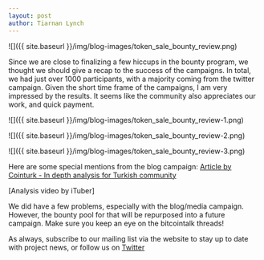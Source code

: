 ```yaml
---
layout: post
author: Tiarnan Lynch
---
```


![]({{ site.baseurl }}/img/blog-images/token_sale_bounty_review.png)

Since we are close to finalizing a few hiccups in the bounty program, we thought we should give a recap to the success of the campaigns. In total, we had just over 1000 participants, with a majority coming from the twitter campaign. Given the short time frame of the campaigns, I am very impressed by the results. It seems like the community also appreciates our work, and quick payment.

![]({{ site.baseurl }}/img/blog-images/token_sale_bounty_review-1.png)

![]({{ site.baseurl }}/img/blog-images/token_sale_bounty_review-2.png)

![]({{ site.baseurl }}/img/blog-images/token_sale_bounty_review-3.png)

Here are some special mentions from the blog campaign: 
[Article by Cointurk - In depth analysis for Turkish community](http://coin-turk.com/merkezsiz-kripto-para-borsasi-openanx-ile-tanisin-ico-22-haziranda-basliyor)

[Analysis video by iTuber]

We did have a few problems, especially with the blog/media campaign. However, the bounty pool for that will be repurposed into a future campaign. Make sure you keep an eye on the bitcointalk threads!

As always, subscribe to our mailing list via the website to stay up to date with project news, or follow us on [Twitter](https://twitter.com/OAX_Foundation)